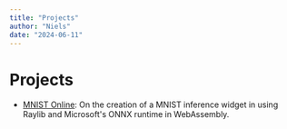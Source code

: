 ```yaml
---
title: "Projects"
author: "Niels"
date: "2024-06-11"
---
```


# Projects
* [MNIST Online](nielskoe.com/mnist-online.html): On the creation of a MNIST inference widget in using Raylib and Microsoft's ONNX runtime in WebAssembly.
